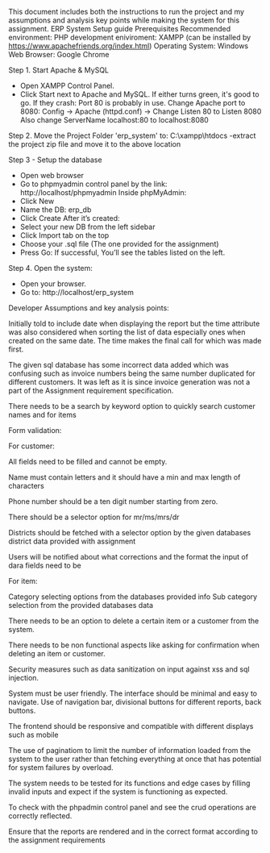This document includes both the instructions to run the project and my assumptions and analysis key points while making the system for this assignment.
ERP System Setup guide
Prerequisites
Recommended environment: 
PHP development eniviroment: XAMPP (can be installed by https://www.apachefriends.org/index.html)
Operating System:  Windows
Web Browser: Google Chrome

Step 1. Start Apache & MySQL
- Open XAMPP Control Panel.
- Click Start next to Apache and MySQL.
If either turns green, it's good to go.
If they crash:
Port 80 is probably in use. Change Apache port to 8080:
Config → Apache (httpd.conf) → Change Listen 80 to Listen 8080
Also change ServerName localhost:80 to localhost:8080

Step 2. Move the Project Folder 'erp_system' to: C:\xampp\htdocs
-extract the project zip file and move it to the above location 

Step 3 - Setup the database
- Open web browser
- Go to phpmyadmin control panel by the link: http://localhost/phpmyadmin
Inside phpMyAdmin:
- Click New
- Name the  DB: erp_db
- Click Create
After it’s created:
- Select your new DB from the left sidebar
- Click Import tab on the top
- Choose your .sql file (The one provided for the assignment)
- Press Go: If successful, You’ll see the tables listed on the left.

Step 4. Open the system:
- Open your browser.
- Go to: http://localhost/erp_system

Developer Assumptions and key analysis points:

Initially told to include date when displaying the report but the time attribute was also considered when sorting the list of data especially ones when created on the same date. The time makes the final call for which was made first.

The given sql database has some incorrect data added which was confusing such as invoice numbers being the same number duplicated for different customers. It was left as it is since invoice generation was not a part of the Assignment requirement specification.

There needs to be a search by keyword option to quickly search customer names and for items

Form validation:

For customer:

All fields need to be filled and cannot be empty.

Name must contain letters and it should have a min and max length of characters

Phone number should be a ten digit number starting from zero.

There should be a selector option for mr/ms/mrs/dr

Districts should be fetched with a selector option by the given databases district data provided with assignment

Users will be notified about what corrections and the format the input of dara fields need to be

For item:

Category selecting options from the databases provided info
Sub category selection from the provided databases data

There needs to be an option to delete a certain item or a customer from the system.

There needs to be non functional aspects like asking for confirmation when deleting an item or customer.

Security measures such as data sanitization  on input against xss and sql injection.

System must be user friendly. The interface should be minimal and easy to navigate. Use of navigation bar, divisional buttons for different reports, back buttons.

The frontend should be responsive and compatible with different displays such as mobile 

The use of paginatiom to limit the number of information loaded from the system to the user rather than fetching everything at once that has potential for system failures by overload.

The system needs to be tested for its functions and edge cases by filling invalid inputs and expect if the system is functioning as expected.

To check with the phpadmin control panel and see the crud operations are correctly reflected.

Ensure that the reports are rendered and in the correct format according to the assignment requirements